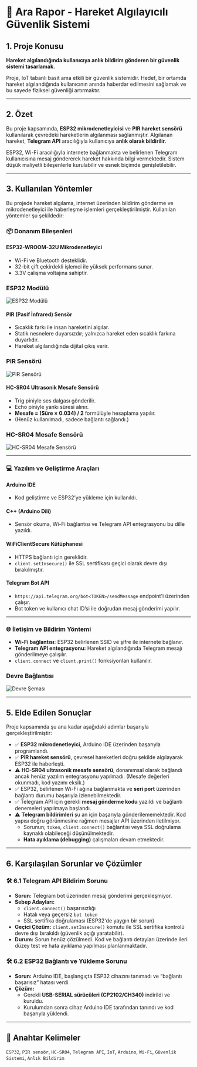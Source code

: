 # 📡 Ara Rapor - Hareket Algılayıcılı Güvenlik Sistemi

## 1. Proje Konusu

**Hareket algılandığında kullanıcıya anlık bildirim gönderen bir güvenlik sistemi tasarlamak.**

Proje, IoT tabanlı basit ama etkili bir güvenlik sistemidir. Hedef, bir ortamda hareket algılandığında kullanıcının anında haberdar edilmesini sağlamak ve bu sayede fiziksel güvenliği artırmaktır.

---

## 2. Özet

Bu proje kapsamında, **ESP32 mikrodenetleyicisi** ve **PIR hareket sensörü** kullanılarak çevredeki hareketlerin algılanması sağlanmıştır. Algılanan hareket, **Telegram API** aracılığıyla kullanıcıya **anlık olarak bildirilir**.

ESP32, Wi-Fi aracılığıyla internete bağlanmakta ve belirlenen Telegram kullanıcısına mesaj göndererek hareket hakkında bilgi vermektedir. Sistem düşük maliyetli bileşenlerle kurulabilir ve esnek biçimde genişletilebilir.

---

## 3. Kullanılan Yöntemler

Bu projede hareket algılama, internet üzerinden bildirim gönderme ve mikrodenetleyici ile haberleşme işlemleri gerçekleştirilmiştir. Kullanılan yöntemler şu şekildedir:

### 📦 Donanım Bileşenleri

#### ESP32-WROOM-32U Mikrodenetleyici
- Wi-Fi ve Bluetooth desteklidir.  
- 32-bit çift çekirdekli işlemci ile yüksek performans sunar.  
- 3.3V çalışma voltajına sahiptir.

### ESP32 Modülü
![ESP32 Modülü](Figures/ESP32.png)

#### PIR (Pasif İnfrared) Sensör
- Sıcaklık farkı ile insan hareketini algılar.  
- Statik nesnelere duyarsızdır; yalnızca hareket eden sıcaklık farkına duyarlıdır.  
- Hareket algılandığında dijital çıkış verir.

### PIR Sensörü
![PIR Sensörü](Figures/pir.png)

#### HC-SR04 Ultrasonik Mesafe Sensörü
- Trig piniyle ses dalgası gönderilir.  
- Echo piniyle yankı süresi alınır.  
- **Mesafe = (Süre × 0.034) / 2** formülüyle hesaplama yapılır.  
- (Henüz kullanılmadı, sadece bağlantı sağlandı.)

### HC-SR04 Mesafe Sensörü
![HC-SR04 Mesafe Sensörü](Figures/HC-SR04.png)

---

### 💻 Yazılım ve Geliştirme Araçları

#### Arduino IDE
- Kod geliştirme ve ESP32’ye yükleme için kullanıldı.

#### C++ (Arduino Dili)
- Sensör okuma, Wi-Fi bağlantısı ve Telegram API entegrasyonu bu dille yazıldı.

#### WiFiClientSecure Kütüphanesi
- HTTPS bağlantı için gereklidir.  
- `client.setInsecure()` ile SSL sertifikası geçici olarak devre dışı bırakılmıştır.

#### Telegram Bot API
- `https://api.telegram.org/bot<TOKEN>/sendMessage` endpoint'i üzerinden çalışır.  
- Bot token ve kullanıcı chat ID’si ile doğrudan mesaj gönderimi yapılır.

---

### 🌐 İletişim ve Bildirim Yöntemi

- **Wi-Fi bağlantısı:** ESP32 belirlenen SSID ve şifre ile internete bağlanır.  
- **Telegram API entegrasyonu:** Hareket algılandığında Telegram mesajı gönderilmeye çalışılır.  
- `client.connect` ve `client.print()` fonksiyonları kullanılır.

### Devre Bağlantısı
![Devre Şeması](Figures/devre.png)

---

## 5. Elde Edilen Sonuçlar

Proje kapsamında şu ana kadar aşağıdaki adımlar başarıyla gerçekleştirilmiştir:

- ✅ **ESP32 mikrodenetleyici**, Arduino IDE üzerinden başarıyla programlandı.
- ✅ **PIR hareket sensörü**, çevresel hareketleri doğru şekilde algılayarak ESP32 ile haberleşti.
- ⚠️ **HC-SR04 ultrasonik mesafe sensörü**, donanımsal olarak bağlandı ancak henüz yazılım entegrasyonu yapılmadı. (Mesafe değerleri okunmadı, kod yazımı eksik.)
- ✅ ESP32, belirlenen Wi-Fi ağına bağlanmakta ve **seri port** üzerinden bağlantı durumu başarıyla izlenebilmektedir.
- ✅ Telegram API için gerekli **mesaj gönderme kodu** yazıldı ve bağlantı denemeleri yapılmaya başlandı.
- ⚠️ **Telegram bildirimleri** şu an için başarıyla gönderilememektedir. Kod yapısı doğru görünmesine rağmen mesajlar API üzerinden iletilmiyor.
  - Sorunun; `token`, `client.connect()` bağlantısı veya SSL doğrulama kaynaklı olabileceği düşünülmektedir.
  - **Hata ayıklama (debugging)** çalışmaları devam etmektedir.

---

## 6. Karşılaşılan Sorunlar ve Çözümler

### 🛠️ 6.1 Telegram API Bildirim Sorunu

- **Sorun:** Telegram bot üzerinden mesaj gönderimi gerçekleşmiyor.
- **Sebep Adayları:**
  - `client.connect()` başarısızlığı
  - Hatalı veya geçersiz `bot token`
  - SSL sertifika doğrulaması (ESP32'de yaygın bir sorun)
- **Geçici Çözüm:** `client.setInsecure()` komutu ile SSL sertifika kontrolü devre dışı bırakıldı (güvenlik açığı yaratabilir).
- **Durum:** Sorun henüz çözülmedi. Kod ve bağlantı detayları üzerinde ileri düzey test ve hata ayıklama yapılması planlanmaktadır.

### 🛠️ 6.2 ESP32 Bağlantı ve Yükleme Sorunu

- **Sorun:** Arduino IDE, başlangıçta ESP32 cihazını tanımadı ve “bağlantı başarısız” hatası verdi.
- **Çözüm:**
  - Gerekli **USB-SERIAL sürücüleri (CP2102/CH340)** indirildi ve kuruldu.
  - Kurulumdan sonra cihaz Arduino IDE tarafından tanındı ve kod başarıyla yüklendi.

---

## 🔑 Anahtar Kelimeler

`ESP32`, `PIR sensör`, `HC-SR04`, `Telegram API`, `IoT`, `Arduino`, `Wi-Fi`, `Güvenlik Sistemi`, `Anlık Bildirim`

